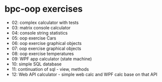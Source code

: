 # bpc-oop exercises
- 02: complex calculator with tests
- 03: matrix console calculator
- 04: console string statistics
- 05: oop exercise Cars
- 06: oop exercise graphical objects
- 07: oop exercise graphical objects
- 08: oop exercise temperatures
- 09: WPF app calculator (state machine)
- 10: simple SQL database
- 11: continuation of sql - view, methods
- 12: Web API calculator - simple web calc and WPF calc base on that API

